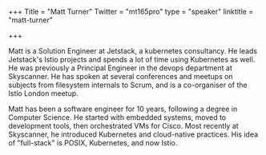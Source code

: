 +++
Title = "Matt Turner"
Twitter = "mt165pro"
type = "speaker"
linktitle = "matt-turner"

+++

Matt is a Solution Engineer at Jetstack, a kubernetes consultancy. He leads Jetstack's Istio projects and spends a lot of time using Kubernetes as well. He was previously a Principal Engineer in the devops department at Skyscanner. He has spoken at several conferences and meetups on subjects from filesystem internals to Scrum, and is a co-organiser of the Istio London meetup.

Matt has been a software engineer for 10 years, following a degree in Computer Science. He started with embedded systems, moved to development tools, then orchestrated VMs for Cisco. Most recently at Skyscanner, he introduced Kubernetes and cloud-native practices. His idea of "full-stack" is POSIX, Kubernetes, and now Istio.
